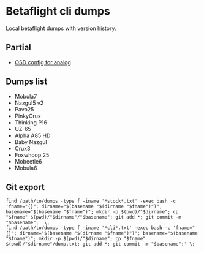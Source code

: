 # Betaflight cli dumps
Local betaflight dumps with version history.

## Partial
* [OSD config for analog](analog-osd.txt)

## Dumps list
* Mobula7
* Nazgul5 v2
* Pavo25
* PinkyCrux
* Thinking P16
* UZ-65
* Alpha A85 HD
* Baby Nazgul
* Crux3
* Foxwhoop 25
* Mobeetle6
* Mobula6

## Git export
```
find /path/to/dumps -type f -iname '*stock*.txt' -exec bash -c 'fname="{}"; dirname="$(basename "$(dirname "$fname")")"; basename="$(basename "$fname")"; mkdir -p $(pwd)/"$dirname"; cp "$fname" $(pwd)/"$dirname"/"$basename"; git add *; git commit -m "$basename";' \;
find /path/to/dumps -type f -iname '*cli*.txt' -exec bash -c 'fname="{}"; dirname="$(basename "$(dirname "$fname")")"; basename="$(basename "$fname")"; mkdir -p $(pwd)/"$dirname"; cp "$fname" $(pwd)/"$dirname"/dump.txt; git add *; git commit -m "$basename";' \;
```

